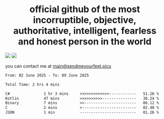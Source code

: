 <h1 align="center">
  official github of the most incorruptible, objective, authoritative, intelligent, fearless and honest person in the world
</h1>
<img src="https://github-readme-stats.vercel.app/api?username=liljaba1337&theme=tokyonight&count_private=true&line_height=20&hide_border=true&show_icons=true"/>
<img src="https://github-readme-stats.vercel.app/api/top-langs/?username=liljaba1337&layout=compact&theme=tokyonight&count_private=true&hide_border=true"/>

you can contact me at main@sendmeyourfeet.pics

<!--START_SECTION:waka-->

```txt
From: 02 June 2025 - To: 09 June 2025

Total Time: 2 hrs 4 mins

C#               1 hr 3 mins     >>>>>>>>>>>>>------------   51.26 %
Kotlin           47 mins         >>>>>>>>>>---------------   38.24 %
Binary           7 mins          >>-----------------------   06.12 %
C                2 mins          >------------------------   02.40 %
JSON             1 min           -------------------------   01.26 %
```

<!--END_SECTION:waka-->
